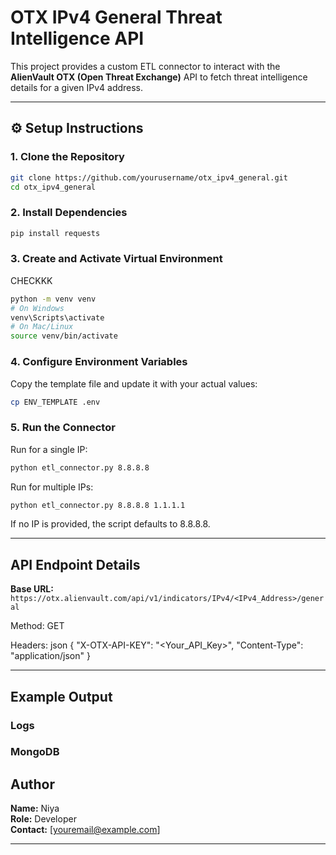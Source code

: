# OTX IPv4 General Threat Intelligence API

This project provides a custom ETL connector to interact with the **AlienVault OTX (Open Threat Exchange)** API to fetch threat intelligence details for a given IPv4 address.

---

## ⚙️ Setup Instructions

### 1. Clone the Repository
```bash
git clone https://github.com/yourusername/otx_ipv4_general.git
cd otx_ipv4_general
```


### 2. Install Dependencies
```bash
pip install requests
```

### 3. Create and Activate Virtual Environment

CHECKKK
```bash
python -m venv venv
# On Windows
venv\Scripts\activate
# On Mac/Linux
source venv/bin/activate
```

### 4. Configure Environment Variables
Copy the template file and update it with your actual values:
```bash
cp ENV_TEMPLATE .env
```


### 5. Run the Connector

Run for a single IP:
```bash
python etl_connector.py 8.8.8.8
```

Run for multiple IPs:
```bash
python etl_connector.py 8.8.8.8 1.1.1.1
```
If no IP is provided, the script defaults to 8.8.8.8.

---

## API Endpoint Details
**Base URL:** `https://otx.alienvault.com/api/v1/indicators/IPv4/<IPv4_Address>/general`

Method:
GET

Headers:
json
{
  "X-OTX-API-KEY": "<Your_API_Key>",
  "Content-Type": "application/json"
}

---

## Example Output


### Logs

### MongoDB


## Author
**Name:** Niya  
**Role:** Developer  
**Contact:** [youremail@example.com]  

---

